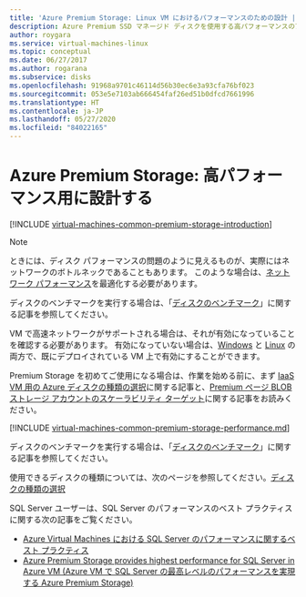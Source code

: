 ```yaml
---
title: 'Azure Premium Storage: Linux VM におけるパフォーマンスのための設計 | Microsoft Docs'
description: Azure Premium SSD マネージド ディスクを使用する高パフォーマンスのアプリケーションを設計します。 Premium Storage は、Azure Virtual Machines で実行される高負荷の I/O ワークロードのための、高パフォーマンスで待ち時間の少ないディスク サポートを提供します。
author: roygara
ms.service: virtual-machines-linux
ms.topic: conceptual
ms.date: 06/27/2017
ms.author: rogarana
ms.subservice: disks
ms.openlocfilehash: 91968a9701c46114d56b30ec6e3a93cfa76bf023
ms.sourcegitcommit: 053e5e7103ab666454faf26ed51b0dfcd7661996
ms.translationtype: HT
ms.contentlocale: ja-JP
ms.lasthandoff: 05/27/2020
ms.locfileid: "84022165"
---
```

# <a name="azure-premium-storage-design-for-high-performance"></a>Azure Premium Storage: 高パフォーマンス用に設計する
[!INCLUDE [virtual-machines-common-premium-storage-introduction](../../../includes/virtual-machines-common-premium-storage-introduction.md)]

> [!NOTE]
> ときには、ディスク パフォーマンスの問題のように見えるものが、実際にはネットワークのボトルネックであることもあります。 このような場合は、[ネットワーク パフォーマンス](../../virtual-network/virtual-network-optimize-network-bandwidth.md)を最適化する必要があります。
>
> ディスクのベンチマークを実行する場合は、「[ディスクのベンチマーク](disks-benchmarks.md)」に関する記事を参照してください。
>
> VM で高速ネットワークがサポートされる場合は、それが有効になっていることを確認する必要があります。 有効になっていない場合は、[Windows](../../virtual-network/create-vm-accelerated-networking-powershell.md#enable-accelerated-networking-on-existing-vms) と [Linux](../../virtual-network/create-vm-accelerated-networking-cli.md#enable-accelerated-networking-on-existing-vms) の両方で、既にデプロイされている VM 上で有効にすることができます。

Premium Storage を初めてご使用になる場合は、作業を始める前に、まず [IaaS VM 用の Azure ディスクの種類の選択](disks-types.md)に関する記事と、[Premium ページ BLOB ストレージ アカウントのスケーラビリティ ターゲット](../../storage/blobs/scalability-targets-premium-page-blobs.md)に関する記事をお読みください。


[!INCLUDE [virtual-machines-common-premium-storage-performance.md](../../../includes/virtual-machines-common-premium-storage-performance.md)]

ディスクのベンチマークを実行する場合は、「[ディスクのベンチマーク](disks-benchmarks.md)」に関する記事を参照してください。

使用できるディスクの種類については、次のページを参照してください。[ディスクの種類の選択](disks-types.md)  

SQL Server ユーザーは、SQL Server のパフォーマンスのベスト プラクティスに関する次の記事をご覧ください。

* [Azure Virtual Machines における SQL Server のパフォーマンスに関するベスト プラクティス](../../azure-sql/virtual-machines/windows/performance-guidelines-best-practices.md)
* [Azure Premium Storage provides highest performance for SQL Server in Azure VM (Azure VM で SQL Server の最高レベルのパフォーマンスを実現する Azure Premium Storage)](https://cloudblogs.microsoft.com/sqlserver/2015/04/23/azure-premium-storage-provides-highest-performance-for-sql-server-in-azure-vm/)
